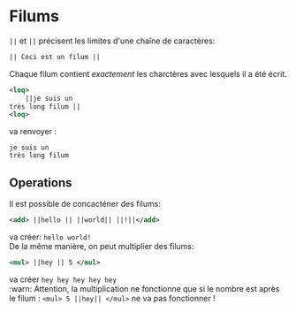 # Filums
`||` et `||` précisent les limites d'une chaîne de caractères:  
```xml
|| Ceci est un filum ||
```
Chaque filum contient *exactement* les charctères avec lesquels il a été écrit.
```xml
<loq>
	||je suis un
très long filum ||
<loq>
```
va renvoyer :
```
je suis un
très long filum
```

## Operations
Il est possible de concacténer des filums:
```xml
<add> ||hello || ||world|| ||!||</add>
```
va créer: `hello world!`  
De la même manière, on peut multiplier des filums:
```xml
<mul> ||hey || 5 </mul>
```
va créer `hey hey hey hey hey `  
:warn: Attention, la multiplication ne fonctionne que si le nombre est après
le filum : `<mul> 5 ||hey|| </mul>` ne va pas fonctionner !
